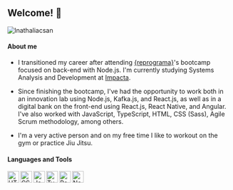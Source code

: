 ## Welcome! :raising_hand:
<p align="left"> <img src="https://komarev.com/ghpvc/?username=nathaliacsan&color=ff69b4" alt="lnathaliacsan" /> </p>

#### About me

- I transitioned my career after attending [{reprograma}](https://reprograma.com.br/)'s bootcamp focused on back-end with Node.js. I'm currently studying Systems Analysis and Development at [Impacta](https://www.impacta.edu.br/).

- Since finishing the bootcamp, I've had the opportunity to work both in an innovation lab using Node.js, Kafka.js, and React.js, as well as in a digital bank on the front-end using React.js, React Native, and Angular. I've also worked with JavaScript, TypeScript, HTML, CSS (Sass), Agile Scrum methodology, among others.

- I'm a very active person and on my free time I like to workout on the gym or practice Jiu Jitsu.

#### Languages and Tools



<img align="left" alt="HTML5" width="26px" src="https://cdn.icon-icons.com/icons2/2107/PNG/512/file_type_html_icon_130541.png" />
<img align="left" alt="CSS3" width="26px" src="https://cdn.icon-icons.com/icons2/844/PNG/512/CSS3_icon-icons.com_67069.png" />
<img align="left" alt="JavaScript" width="26px" src="https://cdn.icon-icons.com/icons2/2108/PNG/512/javascript_icon_130900.png" />
<img align="left" alt="Typescript" width="26px" src="https://cdn.icon-icons.com/icons2/2415/PNG/512/typescript_plain_logo_icon_146316.png" />
<img align="left" alt="React" width="26px" src="https://cdn.icon-icons.com/icons2/2415/PNG/512/react_original_logo_icon_146374.png" />
<img align="left" alt="Node.js" width="26px" src="https://cdn.icon-icons.com/icons2/2107/PNG/512/file_type_node_icon_130301.png" />

